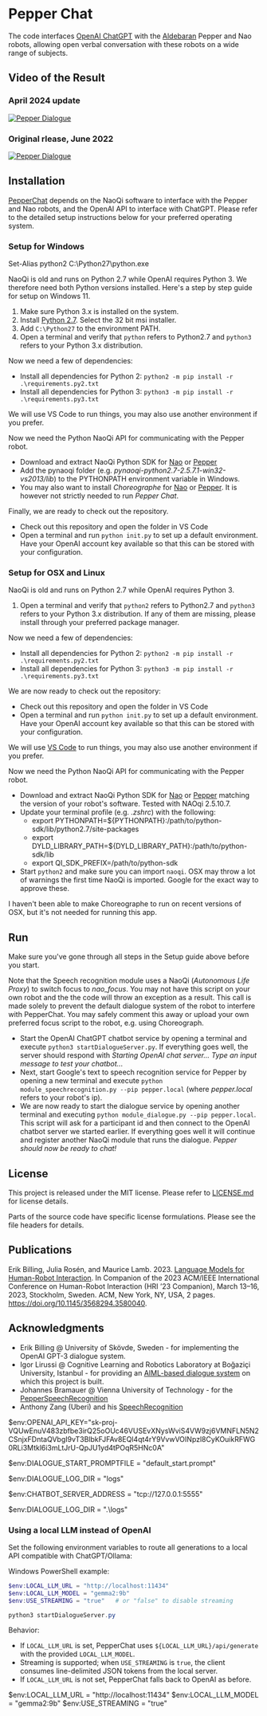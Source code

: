 # Pepper Chat

The code interfaces [OpenAI ChatGPT](https://openai.com/) with the [Aldebaran](https://www.aldebaran.com/en) Pepper and Nao robots, allowing open verbal conversation with these robots on a wide range of subjects.

## Video of the Result

### April 2024 update
[![Pepper Dialogue](img/Pepper-prompt-2024-04.png)](https://youtu.be/1T3SLaut6wI?si=lggZ70EGl287Ke1G)

### Original rlease, June 2022
[![Pepper Dialogue](img/Pepper-prompt.png)](https://youtu.be/zip90jyv1i4)

## Installation

[PepperChat](https://github.com/ilabsweden/pepperchat) depends on the NaoQi software to interface with the Pepper and Nao robots, and the OpenAI API to interface with ChatGPT. Please refer to the detailed setup instructions below for your preferred operating system. 

### Setup for Windows

Set-Alias python2 C:\Python27\python.exe

NaoQi is old and runs on Python 2.7 while OpenAI requires Python 3. We therefore need both Python versions installed. Here's a step by step guide for setup on Windows 11.

1. Make sure Python 3.x is installed on the system. 
1. Install [Python 2.7](https://www.python.org/downloads/release/python-2718/). Select the 32 bit msi installer.
1. Add ```C:\Python27``` to the environment PATH.
1. Open a terminal and verify that ```python``` refers to Python2.7 and ```python3``` refers to your Python 3.x distribution. 

Now we need a few of dependencies:

* Install all dependencies for Python 2: ```python2 -m pip install -r .\requirements.py2.txt```
* Install all dependencies for Python 3: ```python3 -m pip install -r .\requirements.py3.txt```

We will use VS Code to run things, you may also use another environment if you prefer. 

Now we need the Python NaoQi API for communicating with the Pepper robot. 

* Download and extract NaoQi Python SDK for [Nao](https://support.unitedrobotics.group/en/support/solutions/articles/80001018812-nao-6-downloads) or [Pepper](https://support.unitedrobotics.group/en/support/solutions/articles/80001024221-pepper-2-5-downloads) 
* Add the pynaoqi folder (e.g. *pynaoqi-python2.7-2.5.7.1-win32-vs2013/lib*) to the PYTHONPATH environment variable in Windows. 
* You may also want to install *Choreographe* for [Nao](https://support.unitedrobotics.group/en/support/solutions/articles/80001018812-nao-6-downloads) or [Pepper](https://support.unitedrobotics.group/en/support/solutions/articles/80001024221-pepper-2-5-downloads). It is however not strictly needed to run *Pepper Chat*.

Finally, we are ready to check out the repository. 

* Check out this repository and open the folder in VS Code
* Open a terminal and run ```python init.py``` to set up a default environment. Have your OpenAI account key available so that this can be stored with your configuration. 

### Setup for OSX and Linux

NaoQi is old and runs on Python 2.7 while OpenAI requires Python 3. 

1. Open a terminal and verify that ```python2``` refers to Python2.7 and ```python3``` refers to your Python 3.x distribution. If any of them are missing, please install through your preferred package manager.  

Now we need a few of dependencies:

* Install all dependencies for Python 2: ```python2 -m pip install -r .\requirements.py2.txt```
* Install all dependencies for Python 3: ```python3 -m pip install -r .\requirements.py3.txt```

We are now ready to check out the repository:

* Check out this repository and open the folder in VS Code
* Open a terminal and run ```python init.py``` to set up a default environment. Have your OpenAI account key available so that this can be stored with your configuration. 

We will use [VS Code](https://code.visualstudio.com/) to run things, you may also use another environment if you prefer. 

Now we need the Python NaoQi API for communicating with the Pepper robot. 

* Download and extract NaoQi Python SDK for [Nao](https://support.unitedrobotics.group/en/support/solutions/articles/80001018812-nao-6-downloads) or [Pepper](https://support.unitedrobotics.group/en/support/solutions/articles/80001024221-pepper-2-5-downloads) matching the version of your robot's software. Tested with NAOqi 2.5.10.7.
* Update your terminal profile (e.g. *.zshrc*) with the following:
    * export PYTHONPATH=${PYTHONPATH}:/path/to/python-sdk/lib/python2.7/site-packages
    * export DYLD_LIBRARY_PATH=${DYLD_LIBRARY_PATH}:/path/to/python-sdk/lib
    * export QI_SDK_PREFIX=/path/to/python-sdk
* Start ```python2``` and make sure you can import ```naoqi```. OSX may throw a lot of warnings the first time NaoQi is imported. Google for the exact way to approve these. 

I haven't been able to make Choreographe to run on recent versions of OSX, but it's not needed for running this app. 

## Run
Make sure you've gone through all steps in the Setup guide above before you start. 

Note that the Speech recognition module uses a NaoQi (*Autonomous Life Proxy*) to switch focus to *nao_focus*. You may not have this script on your own robot and the the code will throw an exception as a result. This call is made solely to prevent the default dialogue system of the robot to interfere with PepperChat. You may safely comment this away or upload your own preferred focus script to the robot, e.g. using Choreograph. 

* Start the OpenAI ChatGPT chatbot service by opening a terminal and execute ```python3 startDialogueServer.py```. If everything goes well, the server should respond with _Starting OpenAI chat server...
Type an input message to test your chatbot..._
* Next, start Google's text to speech recognition service for Pepper by opening a new terminal and execute ```python module_speechrecognition.py --pip pepper.local``` (where _pepper.local_ refers to your robot's ip).
* We are now ready to start the dialogue service by opening another terminal and executing ```python module_dialogue.py --pip pepper.local```. This script will ask for a participant id and then connect to the OpenAI chatbot server we started earlier. If everything goes well it will continue and register another NaoQi module that runs the dialogue. _Pepper should now be ready to chat!_

## License

This project is released under the MIT license. Please refer to [LICENSE.md](LICENSE.md) for license details.

Parts of the source code have specific license formulations. Please see the file headers for details. 

## Publications

Erik Billing, Julia Rosén, and Maurice Lamb. 2023. [Language Models for Human-Robot Interaction](doc/Billing_etal_2023-Language_models_for_HRI.pdf). In Companion of the 2023 ACM/IEEE International Conference on Human-Robot Interaction (HRI ’23 Companion), March 13–16, 2023, Stockholm, Sweden. ACM, New York, NY, USA, 2 pages. https://doi.org/10.1145/3568294.3580040.

## Acknowledgments

* Erik Billing @ University of Skövde, Sweden - for implementing the OpenAI GPT-3 dialogue system. 
* Igor Lirussi @ Cognitive Learning and Robotics Laboratory at Boğaziçi University, Istanbul - for providing an [AIML-based dialogue system](https://github.com/igor-lirussi/Dialogue-Pepper-Robot) on which this project is built. 
* Johannes Bramauer @ Vienna University of Technology - for the [PepperSpeechRecognition](https://github.com/JBramauer/pepperspeechrecognition)
* Anthony Zang (Uberi) and his [SpeechRecognition](https://github.com/Uberi/speech_recognition)


$env:OPENAI_API_KEY="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"

$env:DIALOGUE_START_PROMPTFILE = "default_start.prompt"

$env:DIALOGUE_LOG_DIR = "logs"

$env:CHATBOT_SERVER_ADDRESS = "tcp://127.0.0.1:5555"

$env:DIALOGUE_LOG_DIR = ".\\logs"

### Using a local LLM instead of OpenAI

Set the following environment variables to route all generations to a local API compatible with ChatGPT/Ollama:

Windows PowerShell example:

```powershell
$env:LOCAL_LLM_URL = "http://localhost:11434"
$env:LOCAL_LLM_MODEL = "gemma2:9b"
$env:USE_STREAMING = "true"   # or "false" to disable streaming

python3 startDialogueServer.py
```

Behavior:
- If `LOCAL_LLM_URL` is set, PepperChat uses `${LOCAL_LLM_URL}/api/generate` with the provided `LOCAL_LLM_MODEL`.
- Streaming is supported; when `USE_STREAMING` is `true`, the client consumes line-delimited JSON tokens from the local server.
- If `LOCAL_LLM_URL` is not set, PepperChat falls back to OpenAI as before.

$env:LOCAL_LLM_URL = "http://localhost:11434"
$env:LOCAL_LLM_MODEL = "gemma2:9b"
$env:USE_STREAMING = "true"
